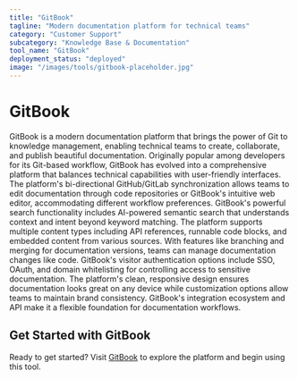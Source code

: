 ```yaml
---
title: "GitBook"
tagline: "Modern documentation platform for technical teams"
category: "Customer Support"
subcategory: "Knowledge Base & Documentation"
tool_name: "GitBook"
deployment_status: "deployed"
image: "/images/tools/gitbook-placeholder.jpg"
---
```


# GitBook

GitBook is a modern documentation platform that brings the power of Git to knowledge management, enabling technical teams to create, collaborate, and publish beautiful documentation. Originally popular among developers for its Git-based workflow, GitBook has evolved into a comprehensive platform that balances technical capabilities with user-friendly interfaces. The platform's bi-directional GitHub/GitLab synchronization allows teams to edit documentation through code repositories or GitBook's intuitive web editor, accommodating different workflow preferences. GitBook's powerful search functionality includes AI-powered semantic search that understands context and intent beyond keyword matching. The platform supports multiple content types including API references, runnable code blocks, and embedded content from various sources. With features like branching and merging for documentation versions, teams can manage documentation changes like code. GitBook's visitor authentication options include SSO, OAuth, and domain whitelisting for controlling access to sensitive documentation. The platform's clean, responsive design ensures documentation looks great on any device while customization options allow teams to maintain brand consistency. GitBook's integration ecosystem and API make it a flexible foundation for documentation workflows.
## Get Started with GitBook

Ready to get started? Visit [GitBook](https://gitbook.com) to explore the platform and begin using this tool.
